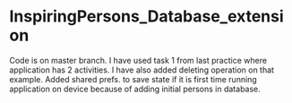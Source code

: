 # InspiringPersons_Database_extension

Code is on master branch.
I have used task 1 from last practice where application has 2 activities. I have also added deleting operation on that example. Added shared prefs. to save state if it is first time running application on device because of adding initial persons in database.
